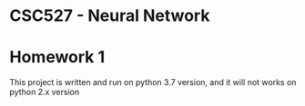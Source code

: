 # CSC527 - Neural Network
# Homework 1


This project is written and run on python 3.7 version, and it will not works on python 2.x version 
